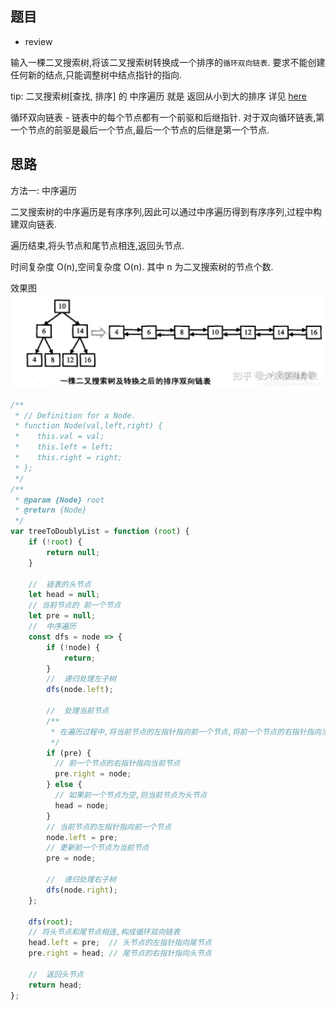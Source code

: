 ## 题目
- review

输入一棵二叉搜索树,将该二叉搜索树转换成一个排序的`循环双向链表`. 要求不能创建任何新的结点,只能调整树中结点指针的指向. 

tip: 二叉搜索树[查找, 排序] 的 中序遍历 就是 返回从小到大的排序
详见 [here](./leetcode+tx-二叉搜索树的第k个节点.md)

循环双向链表 - 链表中的每个节点都有一个前驱和后继指针. 对于双向循环链表,第一个节点的前驱是最后一个节点,最后一个节点的后继是第一个节点. 

## 思路

方法一: 中序遍历

二叉搜索树的中序遍历是有序序列,因此可以通过中序遍历得到有序序列,过程中构建双向链表. 

遍历结束,将头节点和尾节点相连,返回头节点. 

时间复杂度 O(n),空间复杂度 O(n). 其中 n 为二叉搜索树的节点个数. 

效果图
![Alt text](二叉搜索树双向链表.png)

```js
/**
 * // Definition for a Node.
 * function Node(val,left,right) {
 *    this.val = val;
 *    this.left = left;
 *    this.right = right;
 * };
 */
/**
 * @param {Node} root
 * @return {Node}
 */
var treeToDoublyList = function (root) {
    if (!root) {
        return null;
    }

    //  链表的头节点
    let head = null;
    // 当前节点的 前一个节点
    let pre = null;
    //  中序遍历
    const dfs = node => {
        if (!node) {
            return;
        }
        //  递归处理左子树
        dfs(node.left);

        //  处理当前节点
        /**
         * 在遍历过程中,将当前节点的左指针指向前一个节点,将前一个节点的右指针指向当前节点. 
         */
        if (pre) {
          // 前一个节点的右指针指向当前节点
          pre.right = node;
        } else {
          // 如果前一个节点为空,则当前节点为头节点
          head = node;
        }
        // 当前节点的左指针指向前一个节点
        node.left = pre;
        // 更新前一个节点为当前节点
        pre = node;

        //  递归处理右子树
        dfs(node.right);
    };

    dfs(root);
    // 将头节点和尾节点相连,构成循环双向链表
    head.left = pre;  // 头节点的左指针指向尾节点
    pre.right = head; // 尾节点的右指针指向头节点

    //  返回头节点
    return head;
};

```